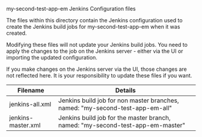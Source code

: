 my-second-test-app-em Jenkins Configuration files

The files within this directory contain the Jenkins configuration used to create
the Jenkins build jobs for my-second-test-app-em when it was created.  

Modifying these files will not update your Jenkins build jobs.  You need to apply
the changes to the job on the Jenkins server - either via the UI or importing the
updated configuration.  

If you make changes on the Jenkins server via the UI, those changes are not reflected
here.  It is your responsibility to update these files if you want.


| Filename | Details |
| --- | --- |
| jenkins-all.xml | Jenkins build job for non master branches, named: "my-second-test-app-em-all" |
| jenkins-master.xml | Jenkins build job for the master branch, named: "my-second-test-app-em-master" |
